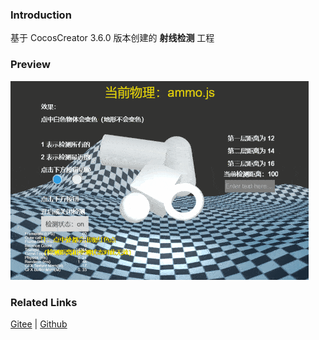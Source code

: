 ### Introduction

基于 CocosCreator 3.6.0 版本创建的 **射线检测** 工程

### Preview
![image](../../../gif/202203/2022030421.gif)

### Related Links
[Gitee](https://gitee.com/mirrors_cocos-creator/example-3d/blob/master/physics-3d/assets/cases/scenes) | [Github](https://github.com/cocos-creator/example-3d/blob/master/physics-3d/assets/cases/scenes)